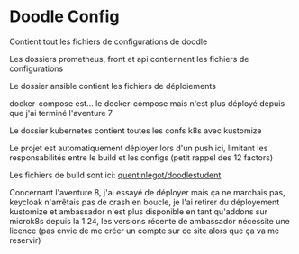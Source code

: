# Doodle Config

Contient tout les fichiers de configurations de doodle

Les dossiers prometheus, front et api contiennent les fichiers de configurations

Le dossier ansible contient les fichiers de déploiements

docker-compose est... le docker-compose mais n'est plus déployé depuis que j'ai terminé l'aventure 7

Le dossier kubernetes contient toutes les confs k8s avec kustomize

Le projet est automatiquement déployer lors d'un push ici, limitant les responsabilités entre le build et les configs (petit rappel des 12 factors)

Les fichiers de build sont ici: [quentinlegot/doodlestudent](https://github.com/quentinlegot/doodlestudent)

Concernant l'aventure 8, j'ai essayé de déployer mais ça ne marchais pas, keycloak n'arrêtais pas de crash en boucle, je l'ai retirer du déployement kustomize et ambassador n'est plus disponible en tant qu'addons sur microk8s depuis la 1.24, les versions récente de ambassador nécessite une licence (pas envie de me créer un compte sur ce site alors que ça va me reservir)